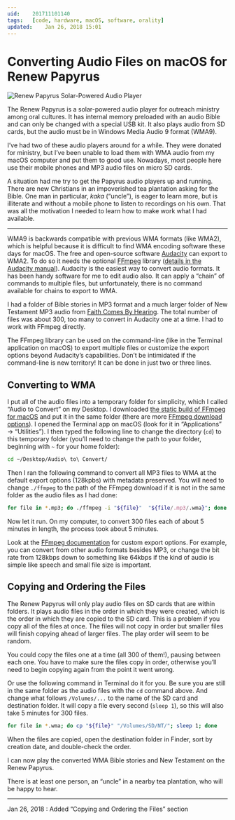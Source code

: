 ```yaml
---
uid:	201711101140
tags:	[code, hardware, macOS, software, orality]
updated:	Jan 26, 2018 15:01
---
```


# Converting Audio Files on macOS for Renew Papyrus

![Renew Papyrus Solar-Powered Audio Player](https://cmhelmer.com/media/201711101140_1.jpg)

The Renew Papyrus is a solar-powered audio player for outreach ministry among oral cultures. It has internal memory preloaded with an audio Bible and can only be changed with a special USB kit. It also plays audio from SD cards, but the audio must be in Windows Media Audio 9 format (WMA9).

I’ve had two of these audio players around for a while. They were donated for ministry, but I’ve been unable to load them with WMA audio from my macOS computer and put them to good use. Nowadays, most people here use their mobile phones and MP3 audio files on micro SD cards.

A situation had me try to get the Papyrus audio players up and running. There are new Christians in an impoverished tea plantation asking for the Bible. One man in particular, *kaka* (“uncle”), is eager to learn more, but is illiterate and without a mobile phone to listen to recordings on his own. That was all the motivation I needed to learn how to make work what I had available.

---- 

WMA9 is backwards compatible with previous WMA formats (like WMA2), which is helpful because it is difficult to find WMA encoding software these days for macOS. The free and open-source software [Audacity](http://audacityteam.org) can export to WMA2. To do so it needs the optional [FFmpeg](http://ffmpeg.org) library ([details in the Audacity manual](http://manual.audacityteam.org/man/installing_and_updating_audacity_on_mac_os_x.html#macff)). Audacity is the easiest way to convert audio formats. It has been handy software for me to edit audio also. It can apply a “chain” of commands to multiple files, but unfortunately, there is no command available for chains to export to WMA.

I had a folder of Bible stories in MP3 format and a much larger folder of New Testament MP3 audio from [Faith Comes By Hearing](http://www.bible.is). The total number of files was about 300, too many to convert in Audacity one at a time. I had to work with FFmpeg directly.

The FFmpeg library can be used on the command-line (like in the Terminal application on macOS) to export multiple files or customize the export options beyond Audacity’s capabilities. Don’t be intimidated if the command-line is new territory! It can be done in just two or three lines.

## Converting to WMA

I put all of the audio files into a temporary folder for simplicity, which I called “Audio to Convert” on my Desktop. I downloaded [the static build of FFmpeg for macOS](https://evermeet.cx/ffmpeg/) and put it in the same folder (there are more [FFmpeg download options](http://ffmpeg.org/download.html)). I opened the Terminal app on macOS (look for it in “Applications” → “Utilities”). I then typed the following line to change the directory (`cd`) to this temporary folder (you’ll need to change the path to your folder, beginning with `~` for your home folder):

``` bash
cd ~/Desktop/Audio\ to\ Convert/
```

Then I ran the following command to convert all MP3 files to WMA at the default export options (128kpbs) with metadata preserved. You will need to change `./ffmpeg` to the path of the FFmpeg download if it is not in the same folder as the audio files as I had done:

``` bash
for file in *.mp3; do ./ffmpeg -i "${file}"  "${file/.mp3/.wma}"; done
```

Now let it run. On my computer, to convert 300 files each of about 5 minutes in length, the process took about 5 minutes.

Look at the [FFmpeg documentation](http://ffmpeg.org/documentation.html) for custom export options. For example, you can convert from other audio formats besides MP3, or change the bit rate from 128kbps down to something like 64kbps if the kind of audio is simple like speech and small file size is important.

## Copying and Ordering the Files

The Renew Papyrus will only play audio files on SD cards that are within folders. It plays audio files in the order in which they were created, which is the order in which they are copied to the SD card. This is a problem if you copy all of the files at once. The files will not copy in order but smaller files will finish copying ahead of larger files. The play order will seem to be random.

You could copy the files one at a time (all 300 of them!), pausing between each one. You have to make sure the files copy in order, otherwise you’ll need to begin copying again from the point it went wrong.

Or use the following command in Terminal do it for you. Be sure you are still in the same folder as the audio files with the `cd` command above. And change what follows `/Volumes/...` to the name of the SD card and destination folder. It will copy a file every second (`sleep 1`), so this will also take 5 minutes for 300 files.

``` bash
for file in *.wma; do cp "${file}" "/Volumes/SD/NT/"; sleep 1; done
```

When the files are copied, open the destination folder in Finder, sort by creation date, and double-check the order.

I can now play the converted WMA Bible stories and New Testament on the Renew Papyrus.

There is at least one person, an “uncle” in a nearby tea plantation, who will be happy to hear.

----

Jan 26, 2018
: Added “Copying and Ordering the Files” section
